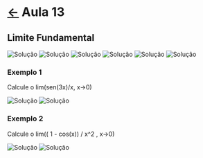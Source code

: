 # [&larr;](../index.md) Aula 13

## Limite Fundamental

![Solução](../Images/57.jpeg)
![Solução](../Images/58.jpeg)
![Solução](../Images/59.jpeg)
![Solução](../Images/60.jpeg)
![Solução](../Images/61.jpeg)
![Solução](../Images/62.jpeg)

### Exemplo 1

Calcule o lim(sen(3x)/x, x->0)

![Solução](../Images/63.jpeg)
![Solução](../Images/64.jpeg)

### Exemplo 2

Calcule o lim(( 1 - cos(x)) / x^2 , x->0)

![Solução](../Images/65.jpeg)
![Solução](../Images/66.jpeg)
